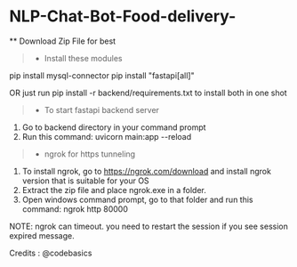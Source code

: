 # NLP-Chat-Bot-Food-delivery-
** Download Zip File for best

> * Install these modules


pip install mysql-connector
pip install "fastapi[all]"
 
OR just run pip install -r backend/requirements.txt to install both in one shot

> * To start fastapi backend server 

1. Go to backend directory in your command prompt
2. Run this command: uvicorn main:app --reload

> * ngrok for https tunneling

1. To install ngrok, go to https://ngrok.com/download and install ngrok version that is suitable for your OS
2. Extract the zip file and place ngrok.exe in a folder.
3. Open windows command prompt, go to that folder and run this command: ngrok http 80000

NOTE: ngrok can timeout. you need to restart the session if you see session expired message.

Credits : @codebasics

